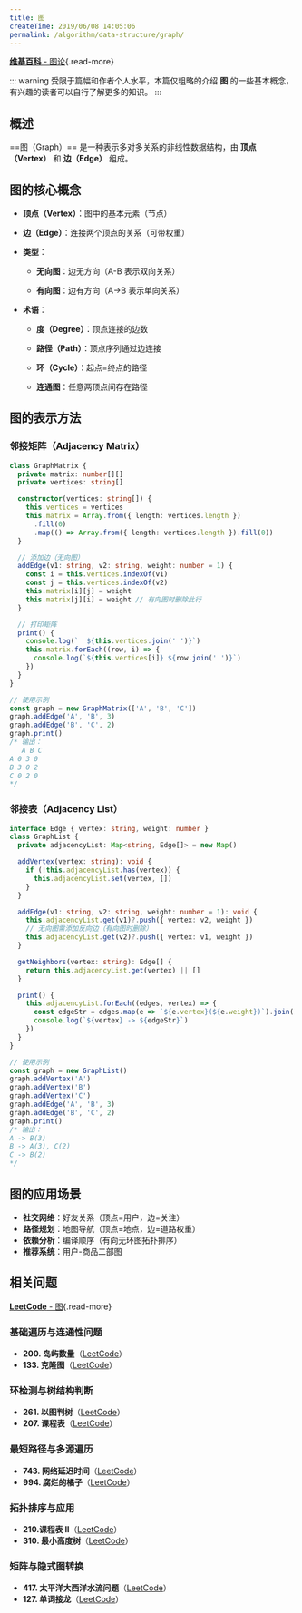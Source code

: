 ```yaml
---
title: 图
createTime: 2019/06/08 14:05:06
permalink: /algorithm/data-structure/graph/
---
```


[**维基百科** - 图论](https://zh.wikipedia.org/wiki/%E5%9B%BE%E8%AE%BA){.read-more}

::: warning 受限于篇幅和作者个人水平，本篇仅粗略的介绍 **图** 的一些基本概念，有兴趣的读者可以自行了解更多的知识。
:::

## 概述

==图（Graph）== 是一种表示多对多关系的非线性数据结构，由 **顶点（Vertex）** 和 **边（Edge）** 组成。

## 图的核心概念

- **顶点（Vertex）**：图中的基本元素（节点）

- **边（Edge）**：连接两个顶点的关系（可带权重）

- **类型**：

  - **无向图**：边无方向（A-B 表示双向关系）

  - **有向图**：边有方向（A→B 表示单向关系）

- **术语**：

  - **度（Degree）**：顶点连接的边数

  - **路径（Path）**：顶点序列通过边连接

  - **环（Cycle）**：起点=终点的路径

  - **连通图**：任意两顶点间存在路径

## 图的表示方法

### 邻接矩阵（Adjacency Matrix）

```ts
class GraphMatrix {
  private matrix: number[][]
  private vertices: string[]

  constructor(vertices: string[]) {
    this.vertices = vertices
    this.matrix = Array.from({ length: vertices.length })
      .fill(0)
      .map(() => Array.from({ length: vertices.length }).fill(0))
  }

  // 添加边（无向图）
  addEdge(v1: string, v2: string, weight: number = 1) {
    const i = this.vertices.indexOf(v1)
    const j = this.vertices.indexOf(v2)
    this.matrix[i][j] = weight
    this.matrix[j][i] = weight // 有向图时删除此行
  }

  // 打印矩阵
  print() {
    console.log(`  ${this.vertices.join(' ')}`)
    this.matrix.forEach((row, i) => {
      console.log(`${this.vertices[i]} ${row.join(' ')}`)
    })
  }
}

// 使用示例
const graph = new GraphMatrix(['A', 'B', 'C'])
graph.addEdge('A', 'B', 3)
graph.addEdge('B', 'C', 2)
graph.print()
/* 输出：
   A B C
A 0 3 0
B 3 0 2
C 0 2 0
*/
```

### 邻接表（Adjacency List）

```ts
interface Edge { vertex: string, weight: number }
class GraphList {
  private adjacencyList: Map<string, Edge[]> = new Map()

  addVertex(vertex: string): void {
    if (!this.adjacencyList.has(vertex)) {
      this.adjacencyList.set(vertex, [])
    }
  }

  addEdge(v1: string, v2: string, weight: number = 1): void {
    this.adjacencyList.get(v1)?.push({ vertex: v2, weight })
    // 无向图需添加反向边（有向图时删除）
    this.adjacencyList.get(v2)?.push({ vertex: v1, weight })
  }

  getNeighbors(vertex: string): Edge[] {
    return this.adjacencyList.get(vertex) || []
  }

  print() {
    this.adjacencyList.forEach((edges, vertex) => {
      const edgeStr = edges.map(e => `${e.vertex}(${e.weight})`).join(', ')
      console.log(`${vertex} -> ${edgeStr}`)
    })
  }
}

// 使用示例
const graph = new GraphList()
graph.addVertex('A')
graph.addVertex('B')
graph.addVertex('C')
graph.addEdge('A', 'B', 3)
graph.addEdge('B', 'C', 2)
graph.print()
/* 输出：
A -> B(3)
B -> A(3), C(2)
C -> B(2)
*/
```

## 图的应用场景

- **社交网络**：好友关系（顶点=用户，边=关注）
- **路径规划**：地图导航（顶点=地点，边=道路权重）
- **依赖分析**：编译顺序（有向无环图拓扑排序）
- **推荐系统**：用户-商品二部图

## 相关问题

[**LeetCode** - 图](https://leetcode.cn/problem-list/graph/){.read-more}

### 基础遍历与连通性问题

- **200. 岛屿数量**（[LeetCode](https://leetcode.cn/problems/number-of-islands/)）<Badge text="中等" type="warning" />
- **133. 克隆图**（[LeetCode](https://leetcode.cn/problems/clone-graph/)）<Badge text="中等" type="warning" />

### 环检测与树结构判断

- **261. 以图判树**（[LeetCode](https://leetcode.cn/problems/graph-valid-tree/)）<Badge text="中等" type="warning" />
- **207. 课程表**（[LeetCode](https://leetcode.cn/problems/course-schedule/)）<Badge text="中等" type="warning" />

### 最短路径与多源遍历

- **743. 网络延迟时间**（[LeetCode](https://leetcode.cn/problems/network-delay-time/)）<Badge text="中等" type="warning" />
- **994. 腐烂的橘子**（[LeetCode](https://leetcode.cn/problems/oranges-rotting/)）<Badge text="困难" type="danger" />

### 拓扑排序与应用

- **210.课程表 II**（[LeetCode](https://leetcode.cn/problems/course-schedule-ii/)）<Badge text="中等" type="warning" />
- **310. 最小高度树**（[LeetCode](https://leetcode.cn/problems/minimum-height-trees/)）<Badge text="中等" type="warning" />

### 矩阵与隐式图转换

- **417. 太平洋大西洋水流问题**（[LeetCode](https://leetcode.cn/problems/pacific-atlantic-water-flow/)）<Badge text="中等" type="warning" />
- **127. 单词接龙**（[LeetCode](https://leetcode.cn/problems/word-ladder/)）<Badge text="困难" type="danger" />
